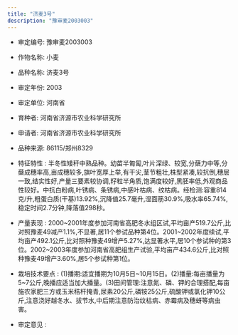 ```yaml
---
title: "济麦3号"
description: "豫审麦2003003"
---
```

* 审定编号:  豫审麦2003003

*  作物名称:  小麦

*  品种名称:  济麦3号

*  审定年份:  2003

*  审定单位:  河南省

* 育种者:  河南省济源市农业科学研究所

*  申请者:  河南省济源市农业科学研究所

*  品种来源:  86115/郑州8329

*  特征特性 : 
半冬性矮秆中熟品种。幼苗半匍匐,叶片深绿、较宽,分蘖力中等,分蘖成穗率高,亩成穗较多,旗叶宽厚上举,有干尖,茎节粗壮,株型紧凑,较抗倒,穗层一致,结实性好,产量三要素较协调,籽粒半角质,饱满度较好,黑胚率低,外观商品性较好。中抗白粉病,叶锈病、条锈病,中感叶枯病、纹枯病。经检测:容重814克/升,粗蛋白质(干基)13.92%,沉降值25.7毫升,湿面筋30.9%,吸水率65.74%,稳定时间2.7分钟,降落值298秒。
 
*  产量表现 : 
2000~2001年度参加河南省高肥冬水组区试,平均亩产519.7公斤,比对照豫麦49减产1.1%,不显著,居11个参试品种第4位。2001~2002年度续试,平均亩产492.1公斤,比对照种豫麦49增产5.27%,达显著水平,居10个参试种的第3位。2002~2003年度参加河南省高肥组生产试验,平均亩产434.6公斤,比对照种豫麦49增产3.60%,居5个参试种第1位。

*  栽培技术要点 : 
(1)播期:适宜播期为10月5日~10月15日。(2)播量:每亩播量为5~7公斤,晚播应适当加大播量。(3)田间管理:注意氮、磷、钾的合理搭配,每亩施农家肥三方或玉米秸杆掩青,尿素20公斤,磷铵25公斤,硫酸钾或氯化钾10公斤,注意浇好越冬水、拔节水,中后期注意防治纹枯病、赤霉病及穗蚜等病虫害。

*  审定意见 : 

